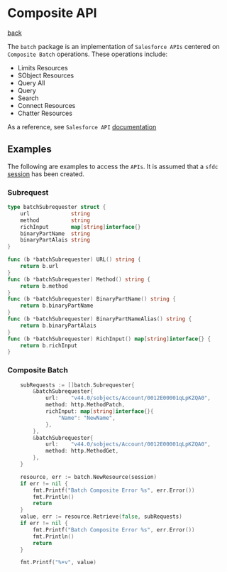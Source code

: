 # Composite API
[back](../../README.md)

The `batch` package is an implementation of `Salesforce APIs` centered on `Composite Batch` operations.  These operations include:
* Limits Resources
* SObject Resources
* Query All
* Query
* Search
* Connect Resources
* Chatter Resources

As a reference, see `Salesforce API` [documentation](https://developer.salesforce.com/docs/atlas.en-us.api_rest.meta/api_rest/intro_what_is_rest_api.htm)

## Examples
The following are examples to access the `APIs`.  It is assumed that a `sfdc` [session](../../session/README.md) has been created.
### Subrequest
```go
type batchSubrequester struct {
	url             string
	method          string
	richInput       map[string]interface{}
	binaryPartName  string
	binaryPartAlais string
}

func (b *batchSubrequester) URL() string {
	return b.url
}
func (b *batchSubrequester) Method() string {
	return b.method
}
func (b *batchSubrequester) BinaryPartName() string {
	return b.binaryPartName
}
func (b *batchSubrequester) BinaryPartNameAlias() string {
	return b.binaryPartAlais
}
func (b *batchSubrequester) RichInput() map[string]interface{} {
	return b.richInput
}
```
### Composite Batch
```go
	subRequests := []batch.Subrequester{
		&batchSubrequester{
			url:    "v44.0/sobjects/Account/0012E00001qLpKZQA0",
			method: http.MethodPatch,
			richInput: map[string]interface{}{
				"Name": "NewName",
			},
		},
		&batchSubrequester{
			url:    "v44.0/sobjects/Account/0012E00001qLpKZQA0",
			method: http.MethodGet,
		},
	}

	resource, err := batch.NewResource(session)
	if err != nil {
		fmt.Printf("Batch Composite Error %s", err.Error())
		fmt.Println()
		return
	}
	value, err := resource.Retrieve(false, subRequests)
	if err != nil {
		fmt.Printf("Batch Composite Error %s", err.Error())
		fmt.Println()
		return
	}

	fmt.Printf("%+v", value)
```
